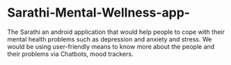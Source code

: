 # Sarathi-Mental-Wellness-app-


The Sarathi an android application that would help people to cope with their mental health problems 
such as depression and anxiety and stress. We would be using user-friendly means to know more about
the people and their problems via Chatbots, mood trackers.
